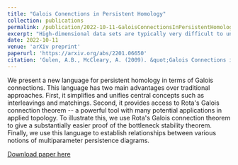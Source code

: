 ```yaml
---
title: "Galois Conenctions in Persistent Homology"
collection: publications
permalink: /publication/2022-10-11-GaloisConnectionsInPersistentHomology
excerpt: "High-dimensional data sets are typically very difficult to understand. Statistics provides a wealth of quantitative tools for tackling this problem. Topological data analysis (TDA) on the other hand offers qualitative invariants for understanding high-dimensional data sets. Persistent homology is the main tool used in TDA. It takes as input a nested sequence of spaces and outputs an invariant that captures where holes were born and died in the sequence of spaces. This invariant is called the persistence diagram or barcode. We provide a new language for studying persistent homology. We show that this language unifies central concepts in persistent homology. And it also provides access to Rota's Galois connection theorem."
date: 2022-10-11
venue: 'arXiv preprint'
paperurl: 'https://arxiv.org/abs/2201.06650'
citation: 'Gulen, A.B., McCleary, A. (2009). &quot;Galois Connections is Persistent Homology.&quot; <i>arXiv preprint</i>. arXiv:2201.06650.'
---
```

We present a new language for persistent homology in terms of Galois connections. This language has two main advantages over traditional approaches. First, it simplifies and unifies central concepts such as interleavings and matchings. Second, it provides access to Rota's Galois connection theorem -- a powerful tool with many potential applications in applied topology. To illustrate this, we use Rota's Galois connection theorem to give a substantially easier proof of the bottleneck stability theorem. Finally, we use this language to establish relationships between various notions of multiparameter persistence diagrams.

[Download paper here](https://arxiv.org/abs/2201.06650)

<!---Recommended citation: Gulen, A.B., McCleary, A. (2022). "Galois Conenctions in Persistent Homology" <i>arXiv preprint</i>. arXiv:2201.06650. --->
